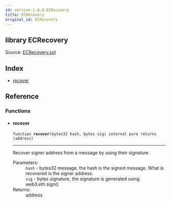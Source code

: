 ```yaml
---
id: version-1.8.0-ECRecovery
title: ECRecovery
original_id: ECRecovery
---
```


<div class="contract-doc"><div class="contract"><h2 class="contract-header"><span class="contract-kind">library</span> ECRecovery</h2><div class="source">Source: <a href="https://github.com/OpenZeppelin/zeppelin-solidity/blob/v1.8.0/contracts/ECRecovery.sol" target="_blank">ECRecovery.sol</a></div></div><div class="index"><h2>Index</h2><ul><li><a href="ECRecovery.html#recover">recover</a></li></ul></div><div class="reference"><h2>Reference</h2><div class="functions"><h3>Functions</h3><ul><li><div class="item function"><span id="recover" class="anchor-marker"></span><h4 class="name">recover</h4><div class="body"><code class="signature">function <strong>recover</strong><span>(bytes32 hash, bytes sig) </span><span>internal </span><span>pure </span><span>returns  (address) </span></code><hr/><div class="description"><p>Recover signer address from a message by using their signature.</p></div><dl><dt><span class="label-parameters">Parameters:</span></dt><dd><div><code>hash</code> - bytes32 message, the hash is the signed message. What is recovered is the signer address.</div><div><code>sig</code> - bytes signature, the signature is generated using web3.eth.sign()</div></dd><dt><span class="label-return">Returns:</span></dt><dd>address</dd></dl></div></div></li></ul></div></div></div>

